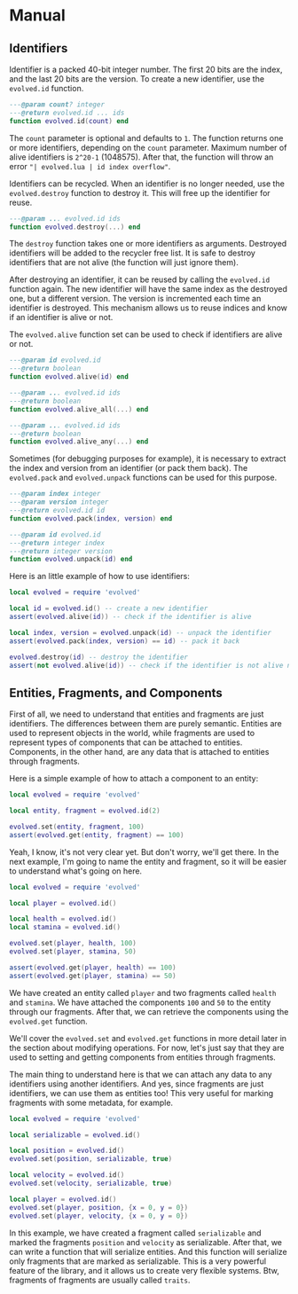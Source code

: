 # Manual

## Identifiers

Identifier is a packed 40-bit integer number. The first 20 bits are the index, and the last 20 bits are the version. To create a new identifier, use the `evolved.id` function.

```lua
---@param count? integer
---@return evolved.id ... ids
function evolved.id(count) end
```

The `count` parameter is optional and defaults to `1`. The function returns one or more identifiers, depending on the `count` parameter. Maximum number of alive identifiers is `2^20-1` (1048575). After that, the function will throw an error `"| evolved.lua | id index overflow"`.

Identifiers can be recycled. When an identifier is no longer needed, use the `evolved.destroy` function to destroy it. This will free up the identifier for reuse.

```lua
---@param ... evolved.id ids
function evolved.destroy(...) end
```

The `destroy` function takes one or more identifiers as arguments. Destroyed identifiers will be added to the recycler free list. It is safe to destroy identifiers that are not alive (the function will just ignore them).

After destroying an identifier, it can be reused by calling the `evolved.id` function again. The new identifier will have the same index as the destroyed one, but a different version. The version is incremented each time an identifier is destroyed. This mechanism allows us to reuse indices and know if an identifier is alive or not.

The `evolved.alive` function set can be used to check if identifiers are alive or not.

```lua
---@param id evolved.id
---@return boolean
function evolved.alive(id) end

---@param ... evolved.id ids
---@return boolean
function evolved.alive_all(...) end

---@param ... evolved.id ids
---@return boolean
function evolved.alive_any(...) end
```

Sometimes (for debugging purposes for example), it is necessary to extract the index and version from an identifier (or pack them back). The `evolved.pack` and `evolved.unpack` functions can be used for this purpose.

```lua
---@param index integer
---@param version integer
---@return evolved.id id
function evolved.pack(index, version) end

---@param id evolved.id
---@return integer index
---@return integer version
function evolved.unpack(id) end
```

Here is an little example of how to use identifiers:

```lua
local evolved = require 'evolved'

local id = evolved.id() -- create a new identifier
assert(evolved.alive(id)) -- check if the identifier is alive

local index, version = evolved.unpack(id) -- unpack the identifier
assert(evolved.pack(index, version) == id) -- pack it back

evolved.destroy(id) -- destroy the identifier
assert(not evolved.alive(id)) -- check if the identifier is not alive now
```

## Entities, Fragments, and Components

First of all, we need to understand that entities and fragments are just identifiers. The differences between them are purely semantic. Entities are used to represent objects in the world, while fragments are used to represent types of components that can be attached to entities. Components, in the other hand, are any data that is attached to entities through fragments.

Here is a simple example of how to attach a component to an entity:

```lua
local evolved = require 'evolved'

local entity, fragment = evolved.id(2)

evolved.set(entity, fragment, 100)
assert(evolved.get(entity, fragment) == 100)
```

Yeah, I know, it's not very clear yet. But don't worry, we'll get there. In the next example, I'm going to name the entity and fragment, so it will be easier to understand what's going on here.

```lua
local evolved = require 'evolved'

local player = evolved.id()

local health = evolved.id()
local stamina = evolved.id()

evolved.set(player, health, 100)
evolved.set(player, stamina, 50)

assert(evolved.get(player, health) == 100)
assert(evolved.get(player, stamina) == 50)
```

We have created an entity called `player` and two fragments called `health` and `stamina`. We have attached the components `100` and `50` to the entity through our fragments. After that, we can retrieve the components using the `evolved.get` function.

We'll cover the `evolved.set` and `evolved.get` functions in more detail later in the section about modifying operations. For now, let's just say that they are used to setting and getting components from entities through fragments.

The main thing to understand here is that we can attach any data to any identifiers using another identifiers. And yes, since fragments are just identifiers, we can use them as entities too! This very useful for marking fragments with some metadata, for example.

```lua
local evolved = require 'evolved'

local serializable = evolved.id()

local position = evolved.id()
evolved.set(position, serializable, true)

local velocity = evolved.id()
evolved.set(velocity, serializable, true)

local player = evolved.id()
evolved.set(player, position, {x = 0, y = 0})
evolved.set(player, velocity, {x = 0, y = 0})
```

In this example, we have created a fragment called `serializable` and marked the fragments `position` and `velocity` as serializable. After that, we can write a function that will serialize entities. And this function will serialize only fragments that are marked as serializable. This is a very powerful feature of the library, and it allows us to create very flexible systems. Btw, fragments of fragments are usually called `traits`.
